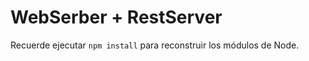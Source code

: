 # WebSerber + RestServer


Recuerde ejecutar ```npm install``` para reconstruir los módulos de Node.